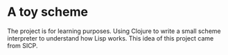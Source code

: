 # A toy scheme

The project is for learning purposes. Using Clojure to write a small scheme interpreter to understand how Lisp works. This idea of this project came from SICP.

